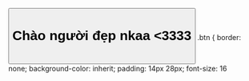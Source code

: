 <button class="btn info"><h1>Chào người đẹp nkaa <3333<h1></button>
.btn {
  border: none;
  background-color: inherit;
  padding: 14px 28px;
  font-size: 16
  
  
